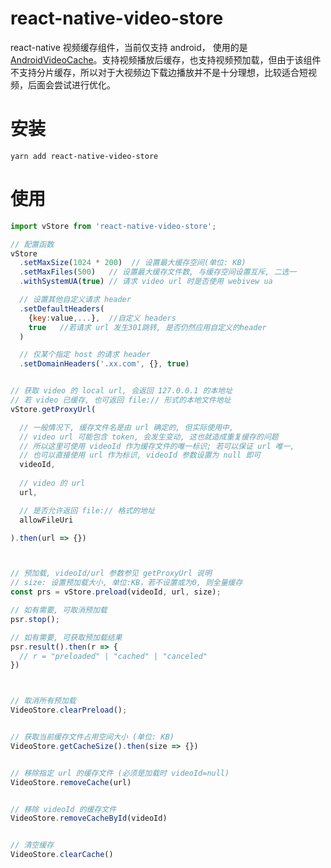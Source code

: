 # react-native-video-store

react-native 视频缓存组件，当前仅支持 android， 使用的是 [AndroidVideoCache](https://github.com/danikula/AndroidVideoCache)。支持视频播放后缓存，也支持视频预加载，但由于该组件不支持分片缓存，所以对于大视频边下载边播放并不是十分理想，比较适合短视频，后面会尝试进行优化。

# 安装

`yarn add react-native-video-store`


# 使用

```js
import vStore from 'react-native-video-store';

// 配置函数
vStore
  .setMaxSize(1024 * 200)  // 设置最大缓存空间(单位: KB)
  .setMaxFiles(500)   // 设置最大缓存文件数, 与缓存空间设置互斥, 二选一
  .withSystemUA(true) // 请求 video url 时是否使用 webivew ua

  // 设置其他自定义请求 header
  .setDefaultHeaders(
    {key:value,...},  //自定义 headers
    true   //若请求 url 发生301跳转, 是否仍然应用自定义的header
  )

  // 仅某个指定 host 的请求 header
  .setDomainHeaders('.xx.com', {}, true)  


// 获取 video 的 local url, 会返回 127.0.0.1 的本地址
// 若 video 已缓存, 也可返回 file:// 形式的本地文件地址
vStore.getProxyUrl(

  // 一般情况下, 缓存文件名是由 url 确定的, 但实际使用中, 
  // video url 可能包含 token, 会发生变动, 这也就造成重复缓存的问题
  // 所以这里可使用 videoId 作为缓存文件的唯一标识; 若可以保证 url 唯一, 
  // 也可以直接使用 url 作为标识, videoId 参数设置为 null 即可
  videoId,   
  
  // video 的 url
  url, 

  // 是否允许返回 file:// 格式的地址
  allowFileUri

).then(url => {})



// 预加载, videoId/url 参数参见 getProxyUrl 说明
// size: 设置预加载大小, 单位:KB，若不设置或为0, 则全量缓存
const prs = vStore.preload(videoId, url, size);

// 如有需要, 可取消预加载
psr.stop();

// 如有需要, 可获取预加载结果
psr.result().then(r => {
  // r = "preloaded" | "cached" | "canceled"
})



// 取消所有预加载
VideoStore.clearPreload();


// 获取当前缓存文件占用空间大小 (单位: KB)
VideoStore.getCacheSize().then(size => {})


// 移除指定 url 的缓存文件 (必须是加载时 videoId=null)
VideoStore.removeCache(url)


// 移除 videoId 的缓存文件
VideoStore.removeCacheById(videoId)


// 清空缓存
VideoStore.clearCache()
```